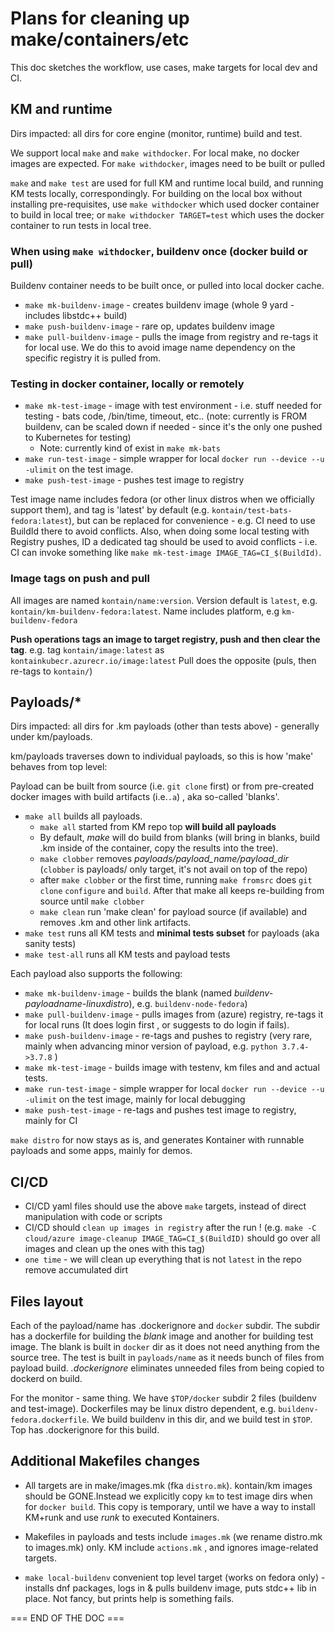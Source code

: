 # Plans for cleaning up make/containers/etc

This doc sketches the workflow, use cases, make targets for local dev and CI.

## KM and runtime

Dirs impacted: all dirs for core engine (monitor, runtime) build and test.

We support local `make` and `make withdocker`. For local make, no docker images are expected. For `make withdocker`, images need to be built or pulled

`make` and `make test` are used for full KM and runtime local build, and running KM tests locally, correspondingly.
For building on the local box without installing pre-requisites, use `make withdocker` which used docker container to build in local tree; or `make withdocker TARGET=test` which uses the docker container to run tests in local tree.

### When using `make withdocker`, buildenv once (docker build or pull)

Buildenv container needs to be built once, or pulled into local docker cache.

* `make mk-buildenv-image` - creates buildenv image (whole 9 yard  - includes libstdc++ build)
* `make push-buildenv-image` - rare op, updates buildenv image
* `make pull-buildenv-image` - pulls the image from registry and re-tags it for local use. We do this to avoid image name dependency on the specific registry it is pulled from.

### Testing in docker container, locally or remotely

* `make mk-test-image` - image with test environment - i.e. stuff needed for testing - bats code, /bin/time, timeout, etc.. (note: currently is FROM buildenv, can be scaled down if needed - since it's the only one pushed to Kubernetes for testing)
  * Note: currently kind of exist in `make mk-bats`
* `make run-test-image` - simple wrapper for local `docker run --device --u -ulimit` on the test image.
* `make push-test-image` - pushes test image to registry

Test image name includes fedora (or other linux distros when we officially support them), and tag is 'latest' by default (e.g. `kontain/test-bats-fedora:latest`), but can be replaced for convenience - e.g. CI need to use BuildId there to avoid conflicts. Also, when doing some local testing with Registry pushes, ID a dedicated tag should be used to avoid conflicts - i.e. CI can invoke something like `make mk-test-image IMAGE_TAG=CI_$(BuildId)`.

### Image tags on push and pull

All images are named `kontain/name:version`.  Version default is `latest`, e.g. `kontain/km-buildenv-fedora:latest`.
Name includes platform, e.g `km-buildenv-fedora`

**Push operations tags an image to target registry, push and then clear the tag**. e.g. tag `kontain/image:latest` as `kontainkubecr.azurecr.io/image:latest`
Pull does the opposite (puls, then re-tags to `kontain/`)

## Payloads/*

Dirs impacted: all dirs for .km payloads (other than tests above) - generally under km/payloads.

km/payloads traverses down to individual payloads, so this is how 'make' behaves from top level:

Payload can be built from source (i.e. `git clone` first) or from pre-created docker images with build artifacts (i.e.`.a`) , aka so-called 'blanks'.

* `make all` builds all payloads.
  * `make all` started from KM repo top **will build all payloads**
  * By default, *make* will do build from blanks (will bring in blanks, build .km inside of the container, copy the results into the tree).
  * `make clobber` removes *payloads/payload_name/payload_dir* (`clobber` is payloads/ only target, it's not avail on top of the repo)
  * after `make clobber` or the first time, running `make fromsrc` does `git clone` `configure` and `build`. After that make all keeps re-building from source until `make clobber`
  * `make clean` run 'make clean' for payload source (if available) and removes .km and other link artifacts.
* `make test` runs all KM tests and **minimal tests subset** for payloads (aka sanity tests)
* `make test-all` runs all KM tests and payload tests

Each payload also supports the following:

* `make mk-buildenv-image` - builds the blank (named *buildenv-payloadname-linuxdistro*), e.g. `buildenv-node-fedora`)
* `make pull-buildenv-image` - pulls images from (azure) registry, re-tags it for local runs (It does login first , or suggests to do login if fails).
* `make push-buildenv-image` - re-tags and pushes to registry (very rare, mainly when advancing minor version of payload, e.g. `python 3.7.4->3.7.8` )
* `make mk-test-image` - builds image with testenv, km files and  and actual tests.
* `make run-test-image` - simple wrapper for local `docker run --device --u -ulimit` on the test image, mainly for local debugging
* `make push-test-image` - re-tags and pushes test image to registry, mainly for CI

`make distro` for now stays as is, and generates Kontainer with runnable payloads and some apps, mainly for demos.

## CI/CD

* CI/CD yaml files should use the above `make` targets, instead of direct manipulation with code or scripts
* CI/CD should `clean up images in registry` after the run ! (e.g. `make -C cloud/azure image-cleanup IMAGE_TAG=CI_$(BuildID)`  should go over all images and clean up the ones with this tag)
* `one time` - we will clean up everything that is not `latest` in the repo remove accumulated dirt

## Files layout

Each of the payload/name has .dockerignore and `docker` subdir. The subdir has a dockerfile for building the *blank* image and another for building test image. The blank is built in `docker` dir as it does not need anything from the source tree. The test is built in `payloads/name` as it needs bunch of files from payload build. *.dockerignore* eliminates unneeded files from being copied to dockerd on build.

For the monitor - same thing. We have `$TOP/docker` subdir 2 files (buildenv and test-image). Dockerfiles may be linux distro dependent, e.g. `buildenv-fedora.dockerfile`. We build buildenv in this dir, and we build test in `$TOP`. Top has .dockerignore for this build.

## Additional Makefiles changes

* All targets are in make/images.mk (fka `distro.mk`). kontain/km images should be GONE.Instead we explicitly copy `km` to test image dirs when for `docker build`.  This copy is temporary, until  we have a way to install KM+runk and use *runk* to executed Kontainers.

* Makefiles in payloads and tests include `images.mk` (we rename distro.mk to images.mk) only. KM include `actions.mk` , and ignores image-related targets.

* `make local-buildenv` convenient top level target (works on fedora only)  - installs dnf packages, logs in & pulls buildenv image, puts stdc++ lib in place. Not fancy, but prints help is something fails.

=== END OF THE DOC ===

